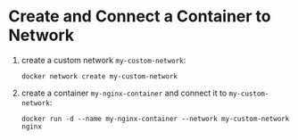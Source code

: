 # Create and Connect a Container to Network

1. create a custom network `my-custom-network`:

    ```commandline
    docker network create my-custom-network
    ```

2. create a container `my-nginx-container` and connect it to `my-custom-network`:

    ```commandline
    docker run -d --name my-nginx-container --network my-custom-network nginx
    ```
